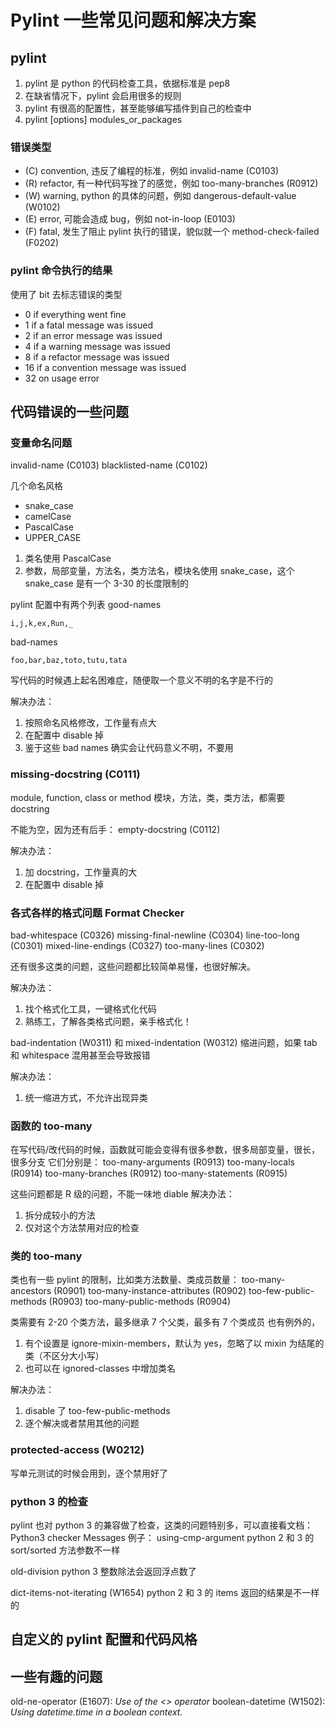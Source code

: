 # Pylint 一些常见问题和解决方案

## pylint
1. pylint 是 python 的代码检查工具，依据标准是 pep8
2. 在缺省情况下，pylint 会启用很多的规则
3. pylint 有很高的配置性，甚至能够编写插件到自己的检查中
4. pylint [options] modules_or_packages

### 错误类型
- (C) convention, 违反了编程的标准，例如 invalid-name (C0103)
- (R) refactor, 有一种代码写挫了的感觉，例如 too-many-branches (R0912)
- (W) warning, python 的具体的问题，例如 dangerous-default-value (W0102)
- (E) error, 可能会造成 bug，例如 not-in-loop (E0103)
- (F) fatal, 发生了阻止 pylint 执行的错误，貌似就一个 method-check-failed (F0202)

### pylint 命令执行的结果
使用了 bit 去标志错误的类型

- 0 if everything went fine
- 1 if a fatal message was issued
- 2 if an error message was issued
- 4 if a warning message was issued
- 8 if a refactor message was issued
- 16 if a convention message was issued
- 32 on usage error

## 代码错误的一些问题

### 变量命名问题

invalid-name (C0103)
blacklisted-name (C0102)

几个命名风格
- snake_case
- camelCase
- PascalCase
- UPPER_CASE

1. 类名使用 PascalCase
2. 参数，局部变量，方法名，类方法名，模块名使用 snake_case，这个 snake_case 是有一个 3-30 的长度限制的

pylint 配置中有两个列表
good-names

    i,j,k,ex,Run,_
bad-names

    foo,bar,baz,toto,tutu,tata
写代码的时候遇上起名困难症，随便取一个意义不明的名字是不行的

解决办法：
1. 按照命名风格修改，工作量有点大
2. 在配置中 disable 掉
3. 鉴于这些 bad names 确实会让代码意义不明，不要用

### missing-docstring (C0111)
module, function, class or method
模块，方法，类，类方法，都需要 docstring

不能为空，因为还有后手：
empty-docstring (C0112)

解决办法：
1. 加 docstring，工作量真的大
2. 在配置中 disable 掉

### 各式各样的格式问题 Format Checker
bad-whitespace (C0326)
missing-final-newline (C0304)
line-too-long (C0301)
mixed-line-endings (C0327)
too-many-lines (C0302)

还有很多这类的问题，这些问题都比较简单易懂，也很好解决。

解决办法：
1. 找个格式化工具，一键格式化代码
2. 熟练工，了解各类格式问题，亲手格式化！

bad-indentation (W0311) 和 mixed-indentation (W0312)
缩进问题，如果 tab 和 whitespace 混用甚至会导致报错

解决办法：
1. 统一缩进方式，不允许出现异类

### 函数的 too-many
在写代码/改代码的时候，函数就可能会变得有很多参数，很多局部变量，很长，很多分支
它们分别是：
too-many-arguments (R0913)
too-many-locals (R0914)
too-many-branches (R0912)
too-many-statements (R0915)

这些问题都是 R 级的问题，不能一味地 diable
解决办法：
1. 拆分成较小的方法
2. 仅对这个方法禁用对应的检查

### 类的 too-many
类也有一些 pylint 的限制，比如类方法数量、类成员数量：
too-many-ancestors (R0901)
too-many-instance-attributes (R0902)
too-few-public-methods (R0903)
too-many-public-methods (R0904)

类需要有 2-20 个类方法，最多继承 7 个父类，最多有 7 个类成员
也有例外的，
1. 有个设置是 ignore-mixin-members，默认为 yes，忽略了以 mixin 为结尾的类（不区分大小写）
2. 也可以在 ignored-classes 中增加类名

解决办法：
1. disable 了 too-few-public-methods
2. 逐个解决或者禁用其他的问题

### protected-access (W0212)

写单元测试的时候会用到，逐个禁用好了

### python 3 的检查
pylint 也对 python 3 的兼容做了检查，这类的问题特别多，可以直接看文档：Python3 checker Messages
例子：
using-cmp-argument
python 2 和 3 的 sort/sorted 方法参数不一样

old-division
python 3 整数除法会返回浮点数了

dict-items-not-iterating (W1654)
python 2 和 3 的 items 返回的结果是不一样的

## 自定义的 pylint 配置和代码风格

## 一些有趣的问题

old-ne-operator (E1607): *Use of the <> operator*
boolean-datetime (W1502): *Using datetime.time in a boolean context.*
